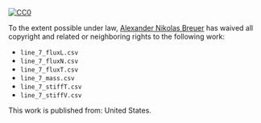 [![CC0](http://i.creativecommons.org/p/zero/1.0/88x31.png)](http://creativecommons.org/publicdomain/zero/1.0/)

To the extent possible under law, [Alexander Nikolas Breuer](http://dial3343.org) has waived all copyright and related or neighboring rights to the following work:

* `line_7_fluxL.csv`
* `line_7_fluxN.csv`
* `line_7_fluxT.csv`
* `line_7_mass.csv`
* `line_7_stiffT.csv`
* `line_7_stiffV.csv`

This work is published from: United States.
